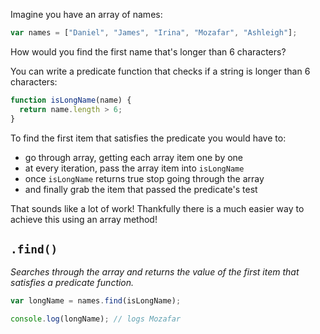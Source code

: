 Imagine you have an array of names:

```js
var names = ["Daniel", "James", "Irina", "Mozafar", "Ashleigh"];
```

How would you find the first name that's longer than 6 characters?

You can write a predicate function that checks if a string is longer than 6 characters:

```js
function isLongName(name) {
  return name.length > 6;
}
```

To find the first item that satisfies the predicate you would have to:

- go through array, getting each array item one by one
- at every iteration, pass the array item into `isLongName`
- once `isLongName` returns true stop going through the array
- and finally grab the item that passed the predicate's test

That sounds like a lot of work! Thankfully there is a much easier way to achieve this using an array method!

## `.find()`

_Searches through the array and returns the value of the first item that satisfies a predicate function._

```js
var longName = names.find(isLongName);

console.log(longName); // logs Mozafar
```
